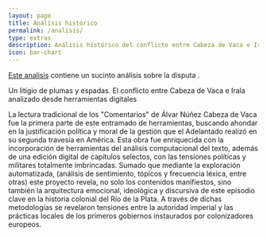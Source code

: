 ```yaml
---
layout: page
title: Análisis histórico
permalink: /analisis/
type: extras
description: Análisis histórico del conflicto entre Cabeza de Vaca e Irala
icon: bar-chart
---
```


[Este analisis](https://sarasa) contiene un sucinto análisis sobre la disputa . 

Un litigio de plumas y espadas. El conflicto entre Cabeza de Vaca e Irala analizado desde herramientas digitales

La lectura tradicional de los "Comentarios" de Álvar Núñez Cabeza de Vaca fue la primera parte de este entramado de herramientas, buscando ahondar en la justificación política y moral de la gestión que el Adelantado realizó en su segunda travesía en América. Esta obra fue enriquecida con la incorporación de herramientas del análisis computacional del texto, además de una edición digital de capítulos selectos, con las tensiones políticas y militares totalmente imbrincadas. Sumado que mediante la exploración automatizada, (análisis de sentimiento, tópicos y frecuencia léxica, entre otras) este proyecto revela, no solo los contenidos manifiestos, sino también la arquitectura emocional, ideológica y discursiva de este episodio clave en la historia colonial del Río de la Plata. A través de dichas metodologías se revelaron tensiones entre la autoridad imperial y las prácticas locales de los primeros gobiernos instaurados por colonizadores europeos.

